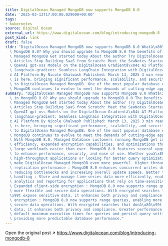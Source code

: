 ```yaml
---
title: DigitalOcean Managed MongoDB now supports MongoDB 8.0
date: '2025-03-13T17:00:00.029000+00:00'
tags:
- kubernetes
source: Digital Ocean
external_url: https://www.digitalocean.com/blog/introducing-mongodb-8
post_kind: link
draft: false
tldr: "DigitalOcean Managed MongoDB now supports MongoDB 8.0 Whatâ\x80\x99s new in\
  \ MongoDB 8.0? Why you should upgrade to MongoDB 8.0 The benefits of DigitalOcean\
  \ Managed MongoDB Get started today About the author Try DigitalOcean for free Related\
  \ Articles Stop Building SaaS from Scratch: Meet the SeaNotes Starter Kit Announcing\
  \ OpenAI gpt-oss Models on the DigitalOcean Gradientâ\x84¢ AI Platform Introducing\
  \ langchain-gradient: Seamless LangChain Integration with DigitalOcean Gradientâ\x84\
  ¢ AI Platform By Nicole Ghalwash Published: March 13, 2025 3 min read MongoDB 8.0\
  \ is here, bringing significant performance, scalability, and security enhancements\
  \ to DigitalOcean Managed MongoDB. One of the most popular database engines available,\
  \ MongoDB continues to evolve to meet the demands of cutting-edge applications."
summary: "DigitalOcean Managed MongoDB now supports MongoDB 8.0 Whatâ\x80\x99s new\
  \ in MongoDB 8.0? Why you should upgrade to MongoDB 8.0 The benefits of DigitalOcean\
  \ Managed MongoDB Get started today About the author Try DigitalOcean for free Related\
  \ Articles Stop Building SaaS from Scratch: Meet the SeaNotes Starter Kit Announcing\
  \ OpenAI gpt-oss Models on the DigitalOcean Gradientâ\x84¢ AI Platform Introducing\
  \ langchain-gradient: Seamless LangChain Integration with DigitalOcean Gradientâ\x84\
  ¢ AI Platform By Nicole Ghalwash Published: March 13, 2025 3 min read MongoDB 8.0\
  \ is here, bringing significant performance, scalability, and security enhancements\
  \ to DigitalOcean Managed MongoDB. One of the most popular database engines available,\
  \ MongoDB continues to evolve to meet the demands of cutting-edge applications.\
  \ With MongoDB 8.0, Managed Database customers running MongoDB get improved query\
  \ efficiency, expanded encryption capabilities, and optimizations that make scaling\
  \ large workloads easier than ever. MongoDB 8.0 features several upgrades designed\
  \ to enhance performance, security, and ease of use. Whether youâ\x80\x99re managing\
  \ high-throughput applications or looking for better query optimization, these improvements\
  \ make DigitalOcean Managed MongoDB even more powerful. Higher throughput and improved\
  \ replication performance : MongoDB 8.0 enhances concurrent writes during data replication,\
  \ reducing bottlenecks and increasing overall update speeds. Better time-series\
  \ handling : Store and manage time-series data more efficiently, enabling smoother\
  \ analytics and reporting for applications that rely on time-sensitive information.\
  \ Expanded client-side encryption : MongoDB 8.0 now supports range queries, enabling\
  \ more flexible and secure data operations. With encrypted searches that donâ\x80\
  \x99t expose sensitive data, it enhances both privacy and compliance. Expanded client-side\
  \ encryption : MongoDB 8.0 now supports range queries, enabling more flexible and\
  \ secure data operations. With encrypted searches that donâ\x80\x99t expose sensitive\
  \ data, it enhances both privacy and compliance. Greater performance control : Set\
  \ default maximum execution times for queries and persist query settings after restarts,\
  \ providing more predictable database performance."
---
```

Open the original post ↗ https://www.digitalocean.com/blog/introducing-mongodb-8
